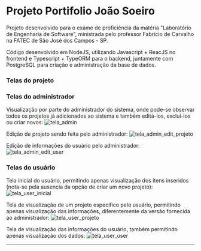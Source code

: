 # Projeto Portifolio João Soeiro
Projeto desenvolvido para o exame de proficiência da matéria "Laboratório de Engenharia de Software", ministrada pelo professor Fabricio de Carvalho na FATEC de São José dos Campos - SP.


Código desenvolvido em NodeJS, utilizando Javascript + ReacJS no frontend e Typescript + TypeORM para o backend, juntamente com PostgreSQL para criação e administração da base de dados.

### Telas do projeto




### Telas do administrador

Visualização por parte do administrador do sistema, onde pode-se observar todos os projetos já adicionados ao sistema e também editá-los, excluí-los ou criar novos:
![tela_admin](https://user-images.githubusercontent.com/54710426/206485445-ed18d32e-7504-4199-8535-b3d827c3fdbe.png)



Edição de projeto sendo feita pelo administrador:
![tela_admin_edit_projeto](https://user-images.githubusercontent.com/54710426/206486098-a8907cc9-1a76-4de4-87e8-8f0de7ae5d71.png)



Edição de informações do usuário pelo administrador:
![tela_admin_edit_user](https://user-images.githubusercontent.com/54710426/206486214-35efd980-1c43-4389-91a5-48e6d2532a9a.png)




### Telas do usuário

Tela inicial do usuário, permitindo apenas visualização dos itens inseridos (nota-se pela ausencia da opção de criar um novo projeto):
![tela_user_inicial](https://user-images.githubusercontent.com/54710426/206488338-eb49d2e1-d536-4e2d-b9c2-bdd0b2631000.png)



Tela de visualização de um projeto especifico pelo usuário, permitindo apenas visualização das informações, diferentemente da versão fornecida ao administrador:
![tela_user_projeto](https://user-images.githubusercontent.com/54710426/206486662-ae6354d7-6bb1-4166-b670-987c1b9c86db.png)



Tela de visualização das informações do usuário, também permitindo apenas visualização dos dados:
![tela_user_user](https://user-images.githubusercontent.com/54710426/206486376-d4292b20-5d52-4c9b-a957-3132284b6f3e.png)

***




